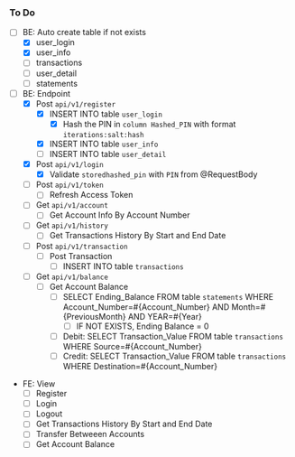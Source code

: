 ### To Do

- [ ] BE: Auto create table if not exists
  - [x] user_login
  - [x] user_info
  - [ ] transactions
  - [ ] user_detail
  - [ ] statements

- [ ] BE: Endpoint
  - [x] Post `api/v1/register`
    - [x] INSERT INTO table `user_login`
      - [x] Hash the PIN in `column Hashed_PIN` with format `iterations:salt:hash`
    - [x] INSERT INTO table `user_info`
    - [ ] INSERT INTO table `user_detail`
  - [x] Post `api/v1/login`
    - [x] Validate `storedhashed_pin` with `PIN` from @RequestBody
  - [ ] Post `api/v1/token`
    - [ ] Refresh Access Token
  - [ ] Get `api/v1/account`
    - [ ] Get Account Info By Account Number
  - [ ] Get `api/v1/history`
    - [ ] Get Transactions History By Start and End Date
  - [ ] Post `api/v1/transaction`
    - [ ] Post Transaction
      - [ ] INSERT INTO table `transactions`
  - [ ] Get `api/v1/balance`
    - [ ] Get Account Balance
      - [ ] SELECT Ending_Balance FROM table `statements` WHERE Account_Number=#{Account_Number} AND Month=#{PreviousMonth} AND YEAR=#{Year}
        - [ ] IF NOT EXISTS, Ending Balance = 0
      - [ ] Debit: SELECT Transaction_Value FROM table `transactions` WHERE Source=#{Account_Number}
      - [ ] Credit: SELECT Transaction_Value FROM table `transactions` WHERE Destination=#{Account_Number}

- FE: View
  - [ ] Register
  - [ ] Login
  - [ ] Logout
  - [ ] Get Transactions History By Start and End Date
  - [ ] Transfer Betweeen Accounts
  - [ ] Get Account Balance